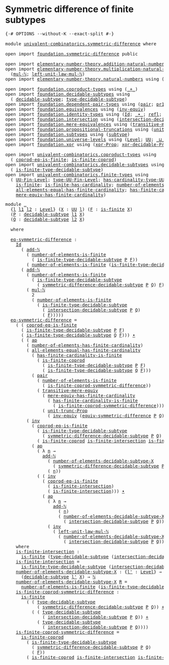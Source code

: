 # Symmetric difference of finite subtypes

<pre class="Agda"><a id="52" class="Symbol">{-#</a> <a id="56" class="Keyword">OPTIONS</a> <a id="64" class="Pragma">--without-K</a> <a id="76" class="Pragma">--exact-split</a> <a id="90" class="Symbol">#-}</a>

<a id="95" class="Keyword">module</a> <a id="102" href="univalent-combinatorics.symmetric-difference.html" class="Module">univalent-combinatorics.symmetric-difference</a> <a id="147" class="Keyword">where</a>

<a id="154" class="Keyword">open</a> <a id="159" class="Keyword">import</a> <a id="166" href="foundation.symmetric-difference.html" class="Module">foundation.symmetric-difference</a> <a id="198" class="Keyword">public</a>

<a id="206" class="Keyword">open</a> <a id="211" class="Keyword">import</a> <a id="218" href="elementary-number-theory.addition-natural-numbers.html" class="Module">elementary-number-theory.addition-natural-numbers</a> <a id="268" class="Keyword">using</a> <a id="274" class="Symbol">(</a><a id="275" href="elementary-number-theory.addition-natural-numbers.html#1096" class="Function">add-ℕ</a><a id="280" class="Symbol">)</a>
<a id="282" class="Keyword">open</a> <a id="287" class="Keyword">import</a> <a id="294" href="elementary-number-theory.multiplication-natural-numbers.html" class="Module">elementary-number-theory.multiplication-natural-numbers</a> <a id="350" class="Keyword">using</a>
  <a id="358" class="Symbol">(</a><a id="359" href="elementary-number-theory.multiplication-natural-numbers.html#1286" class="Function">mul-ℕ</a><a id="364" class="Symbol">;</a> <a id="366" href="elementary-number-theory.multiplication-natural-numbers.html#2195" class="Function">left-unit-law-mul-ℕ</a><a id="385" class="Symbol">)</a>
<a id="387" class="Keyword">open</a> <a id="392" class="Keyword">import</a> <a id="399" href="elementary-number-theory.natural-numbers.html" class="Module">elementary-number-theory.natural-numbers</a> <a id="440" class="Keyword">using</a> <a id="446" class="Symbol">(</a><a id="447" href="elementary-number-theory.natural-numbers.html#1530" class="Datatype">ℕ</a><a id="448" class="Symbol">)</a>

<a id="451" class="Keyword">open</a> <a id="456" class="Keyword">import</a> <a id="463" href="foundation.coproduct-types.html" class="Module">foundation.coproduct-types</a> <a id="490" class="Keyword">using</a> <a id="496" class="Symbol">(</a><a id="497" href="foundation.coproduct-types.html#1182" class="Datatype Operator">_+_</a><a id="500" class="Symbol">)</a>
<a id="502" class="Keyword">open</a> <a id="507" class="Keyword">import</a> <a id="514" href="foundation.decidable-subtypes.html" class="Module">foundation.decidable-subtypes</a> <a id="544" class="Keyword">using</a>
  <a id="552" class="Symbol">(</a> <a id="554" href="foundation.decidable-subtypes.html#1803" class="Function">decidable-subtype</a><a id="571" class="Symbol">;</a> <a id="573" href="foundation.decidable-subtypes.html#2791" class="Function">type-decidable-subtype</a><a id="595" class="Symbol">)</a>
<a id="597" class="Keyword">open</a> <a id="602" class="Keyword">import</a> <a id="609" href="foundation.dependent-pair-types.html" class="Module">foundation.dependent-pair-types</a> <a id="641" class="Keyword">using</a> <a id="647" class="Symbol">(</a><a id="648" href="foundation-core.dependent-pair-types.html#588" class="InductiveConstructor">pair</a><a id="652" class="Symbol">;</a> <a id="654" href="foundation-core.dependent-pair-types.html#605" class="Field">pr1</a><a id="657" class="Symbol">;</a> <a id="659" href="foundation-core.dependent-pair-types.html#617" class="Field">pr2</a><a id="662" class="Symbol">)</a>
<a id="664" class="Keyword">open</a> <a id="669" class="Keyword">import</a> <a id="676" href="foundation.equivalences.html" class="Module">foundation.equivalences</a> <a id="700" class="Keyword">using</a> <a id="706" class="Symbol">(</a><a id="707" href="foundation-core.equivalences.html#5721" class="Function">inv-equiv</a><a id="716" class="Symbol">)</a>
<a id="718" class="Keyword">open</a> <a id="723" class="Keyword">import</a> <a id="730" href="foundation.identity-types.html" class="Module">foundation.identity-types</a> <a id="756" class="Keyword">using</a> <a id="762" class="Symbol">(</a><a id="763" href="foundation-core.identity-types.html#1767" class="Datatype">Id</a><a id="765" class="Symbol">;</a> <a id="767" href="foundation-core.identity-types.html#2425" class="Function Operator">_∙_</a><a id="770" class="Symbol">;</a> <a id="772" href="foundation-core.identity-types.html#1820" class="InductiveConstructor">refl</a><a id="776" class="Symbol">;</a> <a id="778" href="foundation-core.identity-types.html#4003" class="Function">ap</a><a id="780" class="Symbol">;</a> <a id="782" href="foundation-core.identity-types.html#5702" class="Function">tr</a><a id="784" class="Symbol">;</a> <a id="786" href="foundation-core.identity-types.html#2729" class="Function">inv</a><a id="789" class="Symbol">)</a>
<a id="791" class="Keyword">open</a> <a id="796" class="Keyword">import</a> <a id="803" href="foundation.intersection.html" class="Module">foundation.intersection</a> <a id="827" class="Keyword">using</a> <a id="833" class="Symbol">(</a><a id="834" href="foundation.intersection.html#954" class="Function">intersection-decidable-subtype</a><a id="864" class="Symbol">)</a>
<a id="866" class="Keyword">open</a> <a id="871" class="Keyword">import</a> <a id="878" href="foundation.mere-equivalences.html" class="Module">foundation.mere-equivalences</a> <a id="907" class="Keyword">using</a> <a id="913" class="Symbol">(</a><a id="914" href="foundation.mere-equivalences.html#2257" class="Function">transitive-mere-equiv</a><a id="935" class="Symbol">)</a>
<a id="937" class="Keyword">open</a> <a id="942" class="Keyword">import</a> <a id="949" href="foundation.propositional-truncations.html" class="Module">foundation.propositional-truncations</a> <a id="986" class="Keyword">using</a> <a id="992" class="Symbol">(</a><a id="993" href="foundation.propositional-truncations.html#2132" class="Function">unit-trunc-Prop</a><a id="1008" class="Symbol">)</a>
<a id="1010" class="Keyword">open</a> <a id="1015" class="Keyword">import</a> <a id="1022" href="foundation.subtypes.html" class="Module">foundation.subtypes</a> <a id="1042" class="Keyword">using</a> <a id="1048" class="Symbol">(</a><a id="1049" href="foundation-core.subtypes.html#2211" class="Function">subtype</a><a id="1056" class="Symbol">)</a>
<a id="1058" class="Keyword">open</a> <a id="1063" class="Keyword">import</a> <a id="1070" href="foundation.universe-levels.html" class="Module">foundation.universe-levels</a> <a id="1097" class="Keyword">using</a> <a id="1103" class="Symbol">(</a><a id="1104" href="Agda.Primitive.html#597" class="Postulate">Level</a><a id="1109" class="Symbol">;</a> <a id="1111" href="foundation-core.universe-levels.html#235" class="Primitive">UU</a><a id="1113" class="Symbol">;</a> <a id="1115" href="Agda.Primitive.html#810" class="Primitive Operator">_⊔_</a><a id="1118" class="Symbol">)</a>
<a id="1120" class="Keyword">open</a> <a id="1125" class="Keyword">import</a> <a id="1132" href="foundation.xor.html" class="Module">foundation.xor</a> <a id="1147" class="Keyword">using</a> <a id="1153" class="Symbol">(</a><a id="1154" href="foundation.xor.html#3352" class="Function">xor-Prop</a><a id="1162" class="Symbol">;</a> <a id="1164" href="foundation.xor.html#12478" class="Function">xor-decidable-Prop</a><a id="1182" class="Symbol">)</a>

<a id="1185" class="Keyword">open</a> <a id="1190" class="Keyword">import</a> <a id="1197" href="univalent-combinatorics.coproduct-types.html" class="Module">univalent-combinatorics.coproduct-types</a> <a id="1237" class="Keyword">using</a>
  <a id="1245" class="Symbol">(</a> <a id="1247" href="univalent-combinatorics.coproduct-types.html#6628" class="Function">coprod-eq-is-finite</a><a id="1266" class="Symbol">;</a> <a id="1268" href="univalent-combinatorics.coproduct-types.html#4990" class="Function">is-finite-coprod</a><a id="1284" class="Symbol">)</a>
<a id="1286" class="Keyword">open</a> <a id="1291" class="Keyword">import</a> <a id="1298" href="univalent-combinatorics.decidable-subtypes.html" class="Module">univalent-combinatorics.decidable-subtypes</a> <a id="1341" class="Keyword">using</a>
  <a id="1349" class="Symbol">(</a> <a id="1351" href="univalent-combinatorics.decidable-subtypes.html#1435" class="Function">is-finite-type-decidable-subtype</a><a id="1383" class="Symbol">)</a>
<a id="1385" class="Keyword">open</a> <a id="1390" class="Keyword">import</a> <a id="1397" href="univalent-combinatorics.finite-types.html" class="Module">univalent-combinatorics.finite-types</a> <a id="1434" class="Keyword">using</a>
  <a id="1442" class="Symbol">(</a> <a id="1444" href="univalent-combinatorics.finite-types.html#5389" class="Function">UU-Fin-Level</a><a id="1456" class="Symbol">;</a> <a id="1458" href="univalent-combinatorics.finite-types.html#5484" class="Function">type-UU-Fin-Level</a><a id="1475" class="Symbol">;</a> <a id="1477" href="univalent-combinatorics.finite-types.html#5592" class="Function">has-cardinality-type-UU-Fin-Level</a><a id="1510" class="Symbol">;</a> <a id="1512" href="univalent-combinatorics.finite-types.html#12637" class="Function">number-of-elements-is-finite</a><a id="1540" class="Symbol">;</a>
    <a id="1546" href="univalent-combinatorics.finite-types.html#4138" class="Function">is-finite</a><a id="1555" class="Symbol">;</a> <a id="1557" href="univalent-combinatorics.finite-types.html#12016" class="Function">is-finite-has-cardinality</a><a id="1582" class="Symbol">;</a> <a id="1584" href="univalent-combinatorics.finite-types.html#6294" class="Function">number-of-elements-has-finite-cardinality</a><a id="1625" class="Symbol">;</a>
    <a id="1631" href="univalent-combinatorics.finite-types.html#10671" class="Function">all-elements-equal-has-finite-cardinality</a><a id="1672" class="Symbol">;</a> <a id="1674" href="univalent-combinatorics.finite-types.html#12400" class="Function">has-finite-cardinality-is-finite</a><a id="1706" class="Symbol">;</a>
    <a id="1712" href="univalent-combinatorics.finite-types.html#6454" class="Function">mere-equiv-has-finite-cardinality</a><a id="1745" class="Symbol">)</a>
</pre>
<pre class="Agda"><a id="1760" class="Keyword">module</a> <a id="1767" href="univalent-combinatorics.symmetric-difference.html#1767" class="Module">_</a>
  <a id="1771" class="Symbol">{</a><a id="1772" href="univalent-combinatorics.symmetric-difference.html#1772" class="Bound">l</a> <a id="1774" href="univalent-combinatorics.symmetric-difference.html#1774" class="Bound">l1</a> <a id="1777" href="univalent-combinatorics.symmetric-difference.html#1777" class="Bound">l2</a> <a id="1780" class="Symbol">:</a> <a id="1782" href="Agda.Primitive.html#597" class="Postulate">Level</a><a id="1787" class="Symbol">}</a> <a id="1789" class="Symbol">(</a><a id="1790" href="univalent-combinatorics.symmetric-difference.html#1790" class="Bound">X</a> <a id="1792" class="Symbol">:</a> <a id="1794" href="foundation-core.universe-levels.html#235" class="Primitive">UU</a> <a id="1797" href="univalent-combinatorics.symmetric-difference.html#1772" class="Bound">l</a><a id="1798" class="Symbol">)</a> <a id="1800" class="Symbol">(</a><a id="1801" href="univalent-combinatorics.symmetric-difference.html#1801" class="Bound">F</a> <a id="1803" class="Symbol">:</a> <a id="1805" href="univalent-combinatorics.finite-types.html#4138" class="Function">is-finite</a> <a id="1815" href="univalent-combinatorics.symmetric-difference.html#1790" class="Bound">X</a><a id="1816" class="Symbol">)</a>
  <a id="1820" class="Symbol">(</a><a id="1821" href="univalent-combinatorics.symmetric-difference.html#1821" class="Bound">P</a> <a id="1823" class="Symbol">:</a> <a id="1825" href="foundation.decidable-subtypes.html#1803" class="Function">decidable-subtype</a> <a id="1843" href="univalent-combinatorics.symmetric-difference.html#1774" class="Bound">l1</a> <a id="1846" href="univalent-combinatorics.symmetric-difference.html#1790" class="Bound">X</a><a id="1847" class="Symbol">)</a>
  <a id="1851" class="Symbol">(</a><a id="1852" href="univalent-combinatorics.symmetric-difference.html#1852" class="Bound">Q</a> <a id="1854" class="Symbol">:</a> <a id="1856" href="foundation.decidable-subtypes.html#1803" class="Function">decidable-subtype</a> <a id="1874" href="univalent-combinatorics.symmetric-difference.html#1777" class="Bound">l2</a> <a id="1877" href="univalent-combinatorics.symmetric-difference.html#1790" class="Bound">X</a><a id="1878" class="Symbol">)</a>
  
  <a id="1885" class="Keyword">where</a>

  <a id="1894" href="univalent-combinatorics.symmetric-difference.html#1894" class="Function">eq-symmetric-difference</a> <a id="1918" class="Symbol">:</a>
    <a id="1924" href="foundation-core.identity-types.html#1767" class="Datatype">Id</a>
      <a id="1933" class="Symbol">(</a> <a id="1935" href="elementary-number-theory.addition-natural-numbers.html#1096" class="Function">add-ℕ</a>
        <a id="1949" class="Symbol">(</a> <a id="1951" href="univalent-combinatorics.finite-types.html#12637" class="Function">number-of-elements-is-finite</a>
          <a id="1990" class="Symbol">(</a> <a id="1992" href="univalent-combinatorics.decidable-subtypes.html#1435" class="Function">is-finite-type-decidable-subtype</a> <a id="2025" href="univalent-combinatorics.symmetric-difference.html#1821" class="Bound">P</a> <a id="2027" href="univalent-combinatorics.symmetric-difference.html#1801" class="Bound">F</a><a id="2028" class="Symbol">))</a>        
        <a id="2047" class="Symbol">(</a> <a id="2049" href="univalent-combinatorics.finite-types.html#12637" class="Function">number-of-elements-is-finite</a> <a id="2078" class="Symbol">(</a><a id="2079" href="univalent-combinatorics.decidable-subtypes.html#1435" class="Function">is-finite-type-decidable-subtype</a> <a id="2112" href="univalent-combinatorics.symmetric-difference.html#1852" class="Bound">Q</a> <a id="2114" href="univalent-combinatorics.symmetric-difference.html#1801" class="Bound">F</a><a id="2115" class="Symbol">)))</a>
      <a id="2125" class="Symbol">(</a> <a id="2127" href="elementary-number-theory.addition-natural-numbers.html#1096" class="Function">add-ℕ</a>
        <a id="2141" class="Symbol">(</a> <a id="2143" href="univalent-combinatorics.finite-types.html#12637" class="Function">number-of-elements-is-finite</a>
          <a id="2182" class="Symbol">(</a> <a id="2184" href="univalent-combinatorics.decidable-subtypes.html#1435" class="Function">is-finite-type-decidable-subtype</a>
            <a id="2229" class="Symbol">(</a> <a id="2231" href="foundation.symmetric-difference.html#1451" class="Function">symmetric-difference-decidable-subtype</a> <a id="2270" href="univalent-combinatorics.symmetric-difference.html#1821" class="Bound">P</a> <a id="2272" href="univalent-combinatorics.symmetric-difference.html#1852" class="Bound">Q</a><a id="2273" class="Symbol">)</a> <a id="2275" href="univalent-combinatorics.symmetric-difference.html#1801" class="Bound">F</a><a id="2276" class="Symbol">))</a>
        <a id="2287" class="Symbol">(</a> <a id="2289" href="elementary-number-theory.multiplication-natural-numbers.html#1286" class="Function">mul-ℕ</a>
          <a id="2305" class="Number">2</a>
          <a id="2317" class="Symbol">(</a> <a id="2319" href="univalent-combinatorics.finite-types.html#12637" class="Function">number-of-elements-is-finite</a>
            <a id="2360" class="Symbol">(</a> <a id="2362" href="univalent-combinatorics.decidable-subtypes.html#1435" class="Function">is-finite-type-decidable-subtype</a>
              <a id="2409" class="Symbol">(</a> <a id="2411" href="foundation.intersection.html#954" class="Function">intersection-decidable-subtype</a> <a id="2442" href="univalent-combinatorics.symmetric-difference.html#1821" class="Bound">P</a> <a id="2444" href="univalent-combinatorics.symmetric-difference.html#1852" class="Bound">Q</a><a id="2445" class="Symbol">)</a>
              <a id="2461" class="Symbol">(</a> <a id="2463" href="univalent-combinatorics.symmetric-difference.html#1801" class="Bound">F</a><a id="2464" class="Symbol">)))))</a>
  <a id="2472" href="univalent-combinatorics.symmetric-difference.html#1894" class="Function">eq-symmetric-difference</a> <a id="2496" class="Symbol">=</a>
    <a id="2502" class="Symbol">(</a> <a id="2504" class="Symbol">(</a> <a id="2506" href="univalent-combinatorics.coproduct-types.html#6628" class="Function">coprod-eq-is-finite</a>
      <a id="2532" class="Symbol">(</a> <a id="2534" href="univalent-combinatorics.decidable-subtypes.html#1435" class="Function">is-finite-type-decidable-subtype</a> <a id="2567" href="univalent-combinatorics.symmetric-difference.html#1821" class="Bound">P</a> <a id="2569" href="univalent-combinatorics.symmetric-difference.html#1801" class="Bound">F</a><a id="2570" class="Symbol">)</a>
      <a id="2578" class="Symbol">(</a> <a id="2580" href="univalent-combinatorics.decidable-subtypes.html#1435" class="Function">is-finite-type-decidable-subtype</a> <a id="2613" href="univalent-combinatorics.symmetric-difference.html#1852" class="Bound">Q</a> <a id="2615" href="univalent-combinatorics.symmetric-difference.html#1801" class="Bound">F</a><a id="2616" class="Symbol">)))</a> <a id="2620" href="foundation-core.identity-types.html#2425" class="Function Operator">∙</a>
      <a id="2628" class="Symbol">(</a> <a id="2630" class="Symbol">(</a> <a id="2632" href="foundation-core.identity-types.html#4003" class="Function">ap</a>
        <a id="2643" class="Symbol">(</a> <a id="2645" href="univalent-combinatorics.finite-types.html#6294" class="Function">number-of-elements-has-finite-cardinality</a><a id="2686" class="Symbol">)</a>
        <a id="2696" class="Symbol">(</a> <a id="2698" href="univalent-combinatorics.finite-types.html#10671" class="Function">all-elements-equal-has-finite-cardinality</a>
          <a id="2750" class="Symbol">(</a> <a id="2752" href="univalent-combinatorics.finite-types.html#12400" class="Function">has-finite-cardinality-is-finite</a>
            <a id="2797" class="Symbol">(</a> <a id="2799" href="univalent-combinatorics.coproduct-types.html#4990" class="Function">is-finite-coprod</a>
              <a id="2830" class="Symbol">(</a> <a id="2832" href="univalent-combinatorics.decidable-subtypes.html#1435" class="Function">is-finite-type-decidable-subtype</a> <a id="2865" href="univalent-combinatorics.symmetric-difference.html#1821" class="Bound">P</a> <a id="2867" href="univalent-combinatorics.symmetric-difference.html#1801" class="Bound">F</a><a id="2868" class="Symbol">)</a>
              <a id="2884" class="Symbol">(</a> <a id="2886" href="univalent-combinatorics.decidable-subtypes.html#1435" class="Function">is-finite-type-decidable-subtype</a> <a id="2919" href="univalent-combinatorics.symmetric-difference.html#1852" class="Bound">Q</a> <a id="2921" href="univalent-combinatorics.symmetric-difference.html#1801" class="Bound">F</a><a id="2922" class="Symbol">)))</a>
          <a id="2936" class="Symbol">(</a> <a id="2938" href="foundation-core.dependent-pair-types.html#588" class="InductiveConstructor">pair</a>
            <a id="2955" class="Symbol">(</a> <a id="2957" href="univalent-combinatorics.finite-types.html#12637" class="Function">number-of-elements-is-finite</a>
              <a id="3000" class="Symbol">(</a> <a id="3002" href="univalent-combinatorics.symmetric-difference.html#4771" class="Function">is-finite-coprod-symmetric-difference</a><a id="3039" class="Symbol">))</a>
            <a id="3054" class="Symbol">(</a> <a id="3056" href="foundation.mere-equivalences.html#2257" class="Function">transitive-mere-equiv</a>
              <a id="3092" class="Symbol">(</a> <a id="3094" href="univalent-combinatorics.finite-types.html#6454" class="Function">mere-equiv-has-finite-cardinality</a>
                <a id="3144" class="Symbol">(</a> <a id="3146" href="univalent-combinatorics.finite-types.html#12400" class="Function">has-finite-cardinality-is-finite</a>
                  <a id="3197" class="Symbol">(</a> <a id="3199" href="univalent-combinatorics.symmetric-difference.html#4771" class="Function">is-finite-coprod-symmetric-difference</a><a id="3236" class="Symbol">)))</a>
              <a id="3254" class="Symbol">(</a> <a id="3256" href="foundation.propositional-truncations.html#2132" class="Function">unit-trunc-Prop</a>
                <a id="3288" class="Symbol">(</a> <a id="3290" href="foundation-core.equivalences.html#5721" class="Function">inv-equiv</a> <a id="3300" class="Symbol">(</a><a id="3301" href="foundation.symmetric-difference.html#3078" class="Function">equiv-symmetric-difference</a> <a id="3328" href="univalent-combinatorics.symmetric-difference.html#1821" class="Bound">P</a> <a id="3330" href="univalent-combinatorics.symmetric-difference.html#1852" class="Bound">Q</a><a id="3331" class="Symbol">)))))))</a> <a id="3339" href="foundation-core.identity-types.html#2425" class="Function Operator">∙</a>
        <a id="3349" class="Symbol">(</a> <a id="3351" href="foundation-core.identity-types.html#2729" class="Function">inv</a>
          <a id="3365" class="Symbol">(</a> <a id="3367" href="univalent-combinatorics.coproduct-types.html#6628" class="Function">coprod-eq-is-finite</a>
            <a id="3399" class="Symbol">(</a> <a id="3401" href="univalent-combinatorics.decidable-subtypes.html#1435" class="Function">is-finite-type-decidable-subtype</a>
              <a id="3448" class="Symbol">(</a> <a id="3450" href="foundation.symmetric-difference.html#1451" class="Function">symmetric-difference-decidable-subtype</a> <a id="3489" href="univalent-combinatorics.symmetric-difference.html#1821" class="Bound">P</a> <a id="3491" href="univalent-combinatorics.symmetric-difference.html#1852" class="Bound">Q</a><a id="3492" class="Symbol">)</a> <a id="3494" href="univalent-combinatorics.symmetric-difference.html#1801" class="Bound">F</a><a id="3495" class="Symbol">)</a>
            <a id="3509" class="Symbol">(</a> <a id="3511" href="univalent-combinatorics.coproduct-types.html#4990" class="Function">is-finite-coprod</a> <a id="3528" href="univalent-combinatorics.symmetric-difference.html#4341" class="Function">is-finite-intersection</a> <a id="3551" href="univalent-combinatorics.symmetric-difference.html#4341" class="Function">is-finite-intersection</a><a id="3573" class="Symbol">))</a> <a id="3576" href="foundation-core.identity-types.html#2425" class="Function Operator">∙</a>
          <a id="3588" class="Symbol">(</a> <a id="3590" href="foundation-core.identity-types.html#4003" class="Function">ap</a>
            <a id="3605" class="Symbol">(</a> <a id="3607" class="Symbol">λ</a> <a id="3609" href="univalent-combinatorics.symmetric-difference.html#3609" class="Bound">n</a> <a id="3611" class="Symbol">→</a>
              <a id="3627" href="elementary-number-theory.addition-natural-numbers.html#1096" class="Function">add-ℕ</a>
                <a id="3649" class="Symbol">(</a> <a id="3651" href="univalent-combinatorics.symmetric-difference.html#4555" class="Function">number-of-elements-decidable-subtype-X</a>
                  <a id="3708" class="Symbol">(</a> <a id="3710" href="foundation.symmetric-difference.html#1451" class="Function">symmetric-difference-decidable-subtype</a> <a id="3749" href="univalent-combinatorics.symmetric-difference.html#1821" class="Bound">P</a> <a id="3751" href="univalent-combinatorics.symmetric-difference.html#1852" class="Bound">Q</a><a id="3752" class="Symbol">))</a>
                <a id="3771" class="Symbol">(</a> <a id="3773" href="univalent-combinatorics.symmetric-difference.html#3609" class="Bound">n</a><a id="3774" class="Symbol">))</a>
            <a id="3789" class="Symbol">(</a> <a id="3791" class="Symbol">(</a> <a id="3793" href="foundation-core.identity-types.html#2729" class="Function">inv</a>
              <a id="3811" class="Symbol">(</a> <a id="3813" href="univalent-combinatorics.coproduct-types.html#6628" class="Function">coprod-eq-is-finite</a>
                <a id="3849" class="Symbol">(</a> <a id="3851" href="univalent-combinatorics.symmetric-difference.html#4341" class="Function">is-finite-intersection</a><a id="3873" class="Symbol">)</a>
                <a id="3891" class="Symbol">(</a> <a id="3893" href="univalent-combinatorics.symmetric-difference.html#4341" class="Function">is-finite-intersection</a><a id="3915" class="Symbol">)))</a> <a id="3919" href="foundation-core.identity-types.html#2425" class="Function Operator">∙</a>
              <a id="3935" class="Symbol">(</a> <a id="3937" href="foundation-core.identity-types.html#4003" class="Function">ap</a>
                <a id="3956" class="Symbol">(</a> <a id="3958" class="Symbol">λ</a> <a id="3960" href="univalent-combinatorics.symmetric-difference.html#3960" class="Bound">n</a> <a id="3962" class="Symbol">→</a>
                  <a id="3982" href="elementary-number-theory.addition-natural-numbers.html#1096" class="Function">add-ℕ</a>
                    <a id="4008" class="Symbol">(</a> <a id="4010" href="univalent-combinatorics.symmetric-difference.html#3960" class="Bound">n</a><a id="4011" class="Symbol">)</a>
                    <a id="4033" class="Symbol">(</a> <a id="4035" href="univalent-combinatorics.symmetric-difference.html#4555" class="Function">number-of-elements-decidable-subtype-X</a>
                      <a id="4096" class="Symbol">(</a> <a id="4098" href="foundation.intersection.html#954" class="Function">intersection-decidable-subtype</a> <a id="4129" href="univalent-combinatorics.symmetric-difference.html#1821" class="Bound">P</a> <a id="4131" href="univalent-combinatorics.symmetric-difference.html#1852" class="Bound">Q</a><a id="4132" class="Symbol">)))</a>
                <a id="4152" class="Symbol">(</a> <a id="4154" href="foundation-core.identity-types.html#2729" class="Function">inv</a>
                  <a id="4176" class="Symbol">(</a> <a id="4178" href="elementary-number-theory.multiplication-natural-numbers.html#2195" class="Function">left-unit-law-mul-ℕ</a>
                    <a id="4218" class="Symbol">(</a> <a id="4220" href="univalent-combinatorics.symmetric-difference.html#4555" class="Function">number-of-elements-decidable-subtype-X</a>
                      <a id="4281" class="Symbol">(</a> <a id="4283" href="foundation.intersection.html#954" class="Function">intersection-decidable-subtype</a> <a id="4314" href="univalent-combinatorics.symmetric-difference.html#1821" class="Bound">P</a> <a id="4316" href="univalent-combinatorics.symmetric-difference.html#1852" class="Bound">Q</a><a id="4317" class="Symbol">)))))))))</a>
    <a id="4331" class="Keyword">where</a>
    <a id="4341" href="univalent-combinatorics.symmetric-difference.html#4341" class="Function">is-finite-intersection</a> <a id="4364" class="Symbol">:</a>
      <a id="4372" href="univalent-combinatorics.finite-types.html#4138" class="Function">is-finite</a> <a id="4382" class="Symbol">(</a><a id="4383" href="foundation.decidable-subtypes.html#2791" class="Function">type-decidable-subtype</a> <a id="4406" class="Symbol">(</a><a id="4407" href="foundation.intersection.html#954" class="Function">intersection-decidable-subtype</a> <a id="4438" href="univalent-combinatorics.symmetric-difference.html#1821" class="Bound">P</a> <a id="4440" href="univalent-combinatorics.symmetric-difference.html#1852" class="Bound">Q</a><a id="4441" class="Symbol">))</a>
    <a id="4448" href="univalent-combinatorics.symmetric-difference.html#4341" class="Function">is-finite-intersection</a> <a id="4471" class="Symbol">=</a>
      <a id="4479" href="univalent-combinatorics.decidable-subtypes.html#1435" class="Function">is-finite-type-decidable-subtype</a> <a id="4512" class="Symbol">(</a><a id="4513" href="foundation.intersection.html#954" class="Function">intersection-decidable-subtype</a> <a id="4544" href="univalent-combinatorics.symmetric-difference.html#1821" class="Bound">P</a> <a id="4546" href="univalent-combinatorics.symmetric-difference.html#1852" class="Bound">Q</a><a id="4547" class="Symbol">)</a> <a id="4549" href="univalent-combinatorics.symmetric-difference.html#1801" class="Bound">F</a>
    <a id="4555" href="univalent-combinatorics.symmetric-difference.html#4555" class="Function">number-of-elements-decidable-subtype-X</a> <a id="4594" class="Symbol">:</a> <a id="4596" class="Symbol">{</a><a id="4597" href="univalent-combinatorics.symmetric-difference.html#4597" class="Bound">l&#39;</a> <a id="4600" class="Symbol">:</a> <a id="4602" href="Agda.Primitive.html#597" class="Postulate">Level</a><a id="4607" class="Symbol">}</a> <a id="4609" class="Symbol">→</a>
      <a id="4617" class="Symbol">(</a><a id="4618" href="foundation.decidable-subtypes.html#1803" class="Function">decidable-subtype</a> <a id="4636" href="univalent-combinatorics.symmetric-difference.html#4597" class="Bound">l&#39;</a> <a id="4639" href="univalent-combinatorics.symmetric-difference.html#1790" class="Bound">X</a><a id="4640" class="Symbol">)</a> <a id="4642" class="Symbol">→</a> <a id="4644" href="elementary-number-theory.natural-numbers.html#1530" class="Datatype">ℕ</a>
    <a id="4650" href="univalent-combinatorics.symmetric-difference.html#4555" class="Function">number-of-elements-decidable-subtype-X</a> <a id="4689" href="univalent-combinatorics.symmetric-difference.html#4689" class="Bound">R</a> <a id="4691" class="Symbol">=</a>
      <a id="4699" href="univalent-combinatorics.finite-types.html#12637" class="Function">number-of-elements-is-finite</a> <a id="4728" class="Symbol">(</a><a id="4729" href="univalent-combinatorics.decidable-subtypes.html#1435" class="Function">is-finite-type-decidable-subtype</a> <a id="4762" href="univalent-combinatorics.symmetric-difference.html#4689" class="Bound">R</a> <a id="4764" href="univalent-combinatorics.symmetric-difference.html#1801" class="Bound">F</a><a id="4765" class="Symbol">)</a>
    <a id="4771" href="univalent-combinatorics.symmetric-difference.html#4771" class="Function">is-finite-coprod-symmetric-difference</a> <a id="4809" class="Symbol">:</a>
      <a id="4817" href="univalent-combinatorics.finite-types.html#4138" class="Function">is-finite</a>
        <a id="4835" class="Symbol">(</a> <a id="4837" class="Symbol">(</a> <a id="4839" href="foundation.decidable-subtypes.html#2791" class="Function">type-decidable-subtype</a>
            <a id="4874" class="Symbol">(</a> <a id="4876" href="foundation.symmetric-difference.html#1451" class="Function">symmetric-difference-decidable-subtype</a> <a id="4915" href="univalent-combinatorics.symmetric-difference.html#1821" class="Bound">P</a> <a id="4917" href="univalent-combinatorics.symmetric-difference.html#1852" class="Bound">Q</a><a id="4918" class="Symbol">))</a> <a id="4921" href="foundation.coproduct-types.html#1182" class="Datatype Operator">+</a>
          <a id="4933" class="Symbol">(</a> <a id="4935" class="Symbol">(</a> <a id="4937" href="foundation.decidable-subtypes.html#2791" class="Function">type-decidable-subtype</a>
              <a id="4974" class="Symbol">(</a> <a id="4976" href="foundation.intersection.html#954" class="Function">intersection-decidable-subtype</a> <a id="5007" href="univalent-combinatorics.symmetric-difference.html#1821" class="Bound">P</a> <a id="5009" href="univalent-combinatorics.symmetric-difference.html#1852" class="Bound">Q</a><a id="5010" class="Symbol">))</a> <a id="5013" href="foundation.coproduct-types.html#1182" class="Datatype Operator">+</a>
            <a id="5027" class="Symbol">(</a> <a id="5029" href="foundation.decidable-subtypes.html#2791" class="Function">type-decidable-subtype</a>
              <a id="5066" class="Symbol">(</a> <a id="5068" href="foundation.intersection.html#954" class="Function">intersection-decidable-subtype</a> <a id="5099" href="univalent-combinatorics.symmetric-difference.html#1821" class="Bound">P</a> <a id="5101" href="univalent-combinatorics.symmetric-difference.html#1852" class="Bound">Q</a><a id="5102" class="Symbol">))))</a>
    <a id="5111" href="univalent-combinatorics.symmetric-difference.html#4771" class="Function">is-finite-coprod-symmetric-difference</a> <a id="5149" class="Symbol">=</a>
      <a id="5157" href="univalent-combinatorics.coproduct-types.html#4990" class="Function">is-finite-coprod</a>
        <a id="5182" class="Symbol">(</a> <a id="5184" href="univalent-combinatorics.decidable-subtypes.html#1435" class="Function">is-finite-type-decidable-subtype</a>
          <a id="5227" class="Symbol">(</a> <a id="5229" href="foundation.symmetric-difference.html#1451" class="Function">symmetric-difference-decidable-subtype</a> <a id="5268" href="univalent-combinatorics.symmetric-difference.html#1821" class="Bound">P</a> <a id="5270" href="univalent-combinatorics.symmetric-difference.html#1852" class="Bound">Q</a><a id="5271" class="Symbol">)</a>
          <a id="5283" class="Symbol">(</a> <a id="5285" href="univalent-combinatorics.symmetric-difference.html#1801" class="Bound">F</a><a id="5286" class="Symbol">))</a>
        <a id="5297" class="Symbol">(</a> <a id="5299" href="univalent-combinatorics.coproduct-types.html#4990" class="Function">is-finite-coprod</a> <a id="5316" href="univalent-combinatorics.symmetric-difference.html#4341" class="Function">is-finite-intersection</a> <a id="5339" href="univalent-combinatorics.symmetric-difference.html#4341" class="Function">is-finite-intersection</a><a id="5361" class="Symbol">)</a>
</pre>